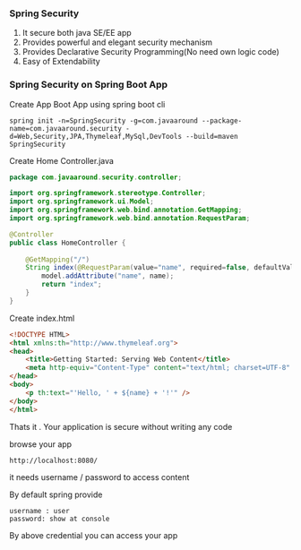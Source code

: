 ### Spring Security ###
1. It secure both java SE/EE app
2. Provides powerful and elegant security mechanism
3. Provides Declarative Security Programming(No need own logic code)
4. Easy of Extendability

### Spring Security on Spring Boot App ###

Create App Boot App using spring boot cli

`spring init -n=SpringSecurity -g=com.javaaround --package-name=com.javaaround.security -d=Web,Security,JPA,Thymeleaf,MySql,DevTools --build=maven SpringSecurity`

Create Home Controller.java

```java
package com.javaaround.security.controller;

import org.springframework.stereotype.Controller;
import org.springframework.ui.Model;
import org.springframework.web.bind.annotation.GetMapping;
import org.springframework.web.bind.annotation.RequestParam;

@Controller
public class HomeController {
	
	@GetMapping("/")
	String index(@RequestParam(value="name", required=false, defaultValue="shamim") String name, Model model) {
        model.addAttribute("name", name);
		return "index";
	}
}

```

Create index.html

```html
<!DOCTYPE HTML>
<html xmlns:th="http://www.thymeleaf.org">
<head>
    <title>Getting Started: Serving Web Content</title>
    <meta http-equiv="Content-Type" content="text/html; charset=UTF-8" />
</head>
<body>
    <p th:text="'Hello, ' + ${name} + '!'" />
</body>
</html>
```

Thats it . Your application is secure without writing any code

browse your app

`http://localhost:8080/`

it needs username / password to access content

By default spring provide 

`username : user` <br>
`password: show at console`

By above credential you can access your app



